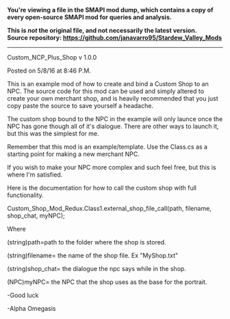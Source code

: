 **You're viewing a file in the SMAPI mod dump, which contains a copy of every open-source SMAPI mod
for queries and analysis.**

**This is _not_ the original file, and not necessarily the latest version.**  
**Source repository: https://github.com/janavarro95/Stardew_Valley_Mods**

----

Custom_NCP_Plus_Shop v 1.0.0

Posted on 5/8/16 at 8:46 P.M.

This is an example mod of how to create and bind a Custom Shop to an NPC. The source code for this mod can be used and simply altered to create your own merchant shop, and is heavily recommended that you just copy paste the source to save yourself a headache.

The custom shop bound to the NPC in the example will only launce once the NPC has gone though all of it's dialogue. There are other ways to launch it, but this was the simplest for me.

Remember that this mod is an example/template. Use the Class.cs as a starting point for making a new merchant NPC.

If you wish to make your NPC more complex and such feel free, but this is where I'm satisfied.

Here is the documentation for how to call the custom shop with full functionality.

Custom_Shop_Mod_Redux.Class1.external_shop_file_call(path, filename, shop_chat, myNPC);
  
Where

(string)path=path to the folder where the shop is stored.

(string)filename= the name of the shop file. Ex "MyShop.txt"

(string)shop_chat= the dialogue the npc says while in the shop.

(NPC)myNPC= the NPC that the shop uses as the base for the portrait.

-Good luck

-Alpha Omegasis
